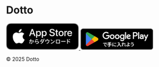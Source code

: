 # Dotto

<a href="https://apps.apple.com/jp/app/id6471561803">
  <img src="images/Download_on_the_App_Store_Badge_JP_RGB_blk_100317.svg" width="200" />
</a>

<a href="https://play.google.com/store/apps/details?id=jp.ac.fun.dotto">
  <img src="images/GetItOnGooglePlay_Badge_Web_color_Japanese.png" width="200" />
</a>

&copy; 2025 Dotto
